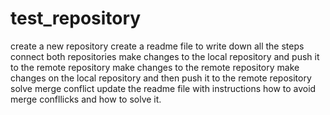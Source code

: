 # test_repository

create a new repository
create a readme file to write down all the steps
connect both repositories
make changes to the local repository and push it to the remote repository
make changes to the remote repository
make changes on the local repository and then push it to the remote repository
solve merge conflict
update the readme file with instructions how to avoid merge confllicks and how to solve it.
